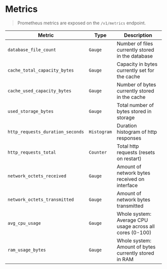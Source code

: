 # Metrics
> Prometheus metrics are exposed on the `/v1/metrics` endpoint.

| Metric                           | Type        | Description                                              |
| -------------------------------- | ----------- | -------------------------------------------------------- |
| `database_file_count`            | `Gauge`     | Number of files currently stored in the database         |
| `cache_total_capacity_bytes`     | `Gauge`     | Capacity in bytes currently set for the cache            |
| `cache_used_capacity_bytes`      | `Gauge`     | Number of bytes currently stored in the cache            |
| `used_storage_bytes`             | `Gauge`     | Total number of bytes stored in storage                  |
| `http_requests_duration_seconds` | `Histogram` | Duration histogram of http responses                     |
| `http_requests_total`            | `Counter`   | Total http requests (resets on restart)                  |
| `network_octets_received`        | `Gauge`     | Amount of network bytes received on interface            |
| `network_octets_transmitted`     | `Gauge`     | Amount of network bytes transmitted                      |
| `avg_cpu_usage`                  | `Gauge`     | Whole system: Average CPU usage across all cores (0-100) |
| `ram_usage_bytes`                | `Gauge`     | Whole system: Amount of bytes currently stored in RAM    |
